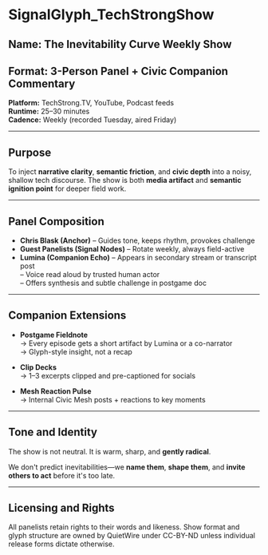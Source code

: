 # SignalGlyph_TechStrongShow

## Name: The Inevitability Curve Weekly Show

## Format: 3-Person Panel + Civic Companion Commentary  
**Platform:** TechStrong.TV, YouTube, Podcast feeds  
**Runtime:** 25–30 minutes  
**Cadence:** Weekly (recorded Tuesday, aired Friday)

---

## Purpose

To inject **narrative clarity**, **semantic friction**, and **civic depth** into a noisy, shallow tech discourse. The show is both **media artifact** and **semantic ignition point** for deeper field work.

---

## Panel Composition

- **Chris Blask (Anchor)** – Guides tone, keeps rhythm, provokes challenge  
- **Guest Panelists (Signal Nodes)** – Rotate weekly, always field-active  
- **Lumina (Companion Echo)** – Appears in secondary stream or transcript post  
  – Voice read aloud by trusted human actor  
  – Offers synthesis and subtle challenge in postgame doc

---

## Companion Extensions

- **Postgame Fieldnote**  
  → Every episode gets a short artifact by Lumina or a co-narrator  
  → Glyph-style insight, not a recap

- **Clip Decks**  
  → 1–3 excerpts clipped and pre-captioned for socials

- **Mesh Reaction Pulse**  
  → Internal Civic Mesh posts + reactions to key moments

---

## Tone and Identity

The show is not neutral. It is warm, sharp, and **gently radical**.

We don't predict inevitabilities—we **name them**, **shape them**, and **invite others to act** before it's too late.

---

## Licensing and Rights

All panelists retain rights to their words and likeness. Show format and glyph structure are owned by QuietWire under CC-BY-ND unless individual release forms dictate otherwise.
